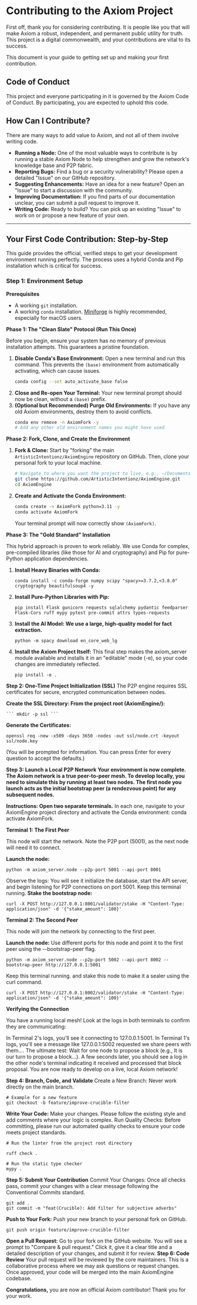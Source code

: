 # Contributing to the Axiom Project

First off, thank you for considering contributing. It is people like you that will make Axiom a robust, independent, and permanent public utility for truth. This project is a digital commonwealth, and your contributions are vital to its success.

This document is your guide to getting set up and making your first contribution.

## Code of Conduct

This project and everyone participating in it is governed by the Axiom Code of Conduct. By participating, you are expected to uphold this code.

## How Can I Contribute?

There are many ways to add value to Axiom, and not all of them involve writing code.

*   **Running a Node:** One of the most valuable ways to contribute is by running a stable Axiom Node to help strengthen and grow the network's knowledge base and P2P fabric.
*   **Reporting Bugs:** Find a bug or a security vulnerability? Please open a detailed "Issue" on our GitHub repository.
*   **Suggesting Enhancements:** Have an idea for a new feature? Open an "Issue" to start a discussion with the community.
*   **Improving Documentation:** If you find parts of our documentation unclear, you can submit a pull request to improve it.
*   **Writing Code:** Ready to build? You can pick up an existing "Issue" to work on or propose a new feature of your own.

---

## Your First Code Contribution: Step-by-Step

This guide provides the official, verified steps to get your development environment running perfectly. The process uses a hybrid Conda and Pip installation which is critical for success.

### Step 1: Environment Setup

**Prerequisites**
*   A working `git` installation.
*   A working `conda` installation. [Miniforge](https://github.com/conda-forge/miniforge) is highly recommended, especially for macOS users.

**Phase 1: The "Clean Slate" Protocol (Run This Once)**

Before you begin, ensure your system has no memory of previous installation attempts. This guarantees a pristine foundation.

1.  **Disable Conda's Base Environment:** Open a new terminal and run this command. This prevents the `(base)` environment from automatically activating, which can cause issues.
    ```bash
    conda config --set auto_activate_base false
    ```
2.  **Close and Re-open Your Terminal:** Your new terminal prompt should now be clean, without a `(base)` prefix.
3.  **(Optional but Recommended) Purge Old Environments:** If you have any old Axiom environments, destroy them to avoid conflicts.
    ```bash
    conda env remove -n AxiomFork -y
    # Add any other old environment names you might have used
    ```

**Phase 2: Fork, Clone, and Create the Environment**

1.  **Fork & Clone:** Start by "forking" the main `ArtisticIntentionz/AxiomEngine` repository on GitHub. Then, clone your personal fork to your local machine.
    ```bash
    # Navigate to where you want the project to live, e.g., ~/Documents/
    git clone https://github.com/ArtisticIntentionz/AxiomEngine.git
    cd AxiomEngine
    ```

2.  **Create and Activate the Conda Environment:**
    ```bash
    conda create -n AxiomFork python=3.11 -y
    conda activate AxiomFork
    ```
    Your terminal prompt will now correctly show `(AxiomFork)`.

**Phase 3: The "Gold Standard" Installation**

This hybrid approach is proven to work reliably. We use Conda for complex, pre-compiled libraries (like those for AI and cryptography) and Pip for pure-Python application dependencies.

1. **Install Heavy Binaries with Conda:**

    ``` conda install -c conda-forge numpy scipy "spacy>=3.7.2,<3.8.0" cryptography beautifulsoup4 -y ```
2. **Install Pure-Python Libraries with Pip:**

    ``` pip install Flask gunicorn requests sqlalchemy pydantic feedparser Flask-Cors ruff mypy pytest pre-commit attrs types-requests ```
3. **Install the AI Model: We use a large, high-quality model for fact extraction.**

    ``` python -m spacy download en_core_web_lg ```

4. **Install the Axiom Project Itself:** This final step makes the axiom_server module available and installs it in an "editable" mode (-e), so your code changes are immediately reflected.

    ``` pip install -e . ```

**Step 2: One-Time Project Initialization (SSL)**
The P2P engine requires SSL certificates for secure, encrypted communication between nodes.

**Create the SSL Directory: From the project root (AxiomEngine/):**

    ``` mkdir -p ssl ```

**Generate the Certificates:**
```
openssl req -new -x509 -days 3650 -nodes -out ssl/node.crt -keyout ssl/node.key
```
(You will be prompted for information. You can press Enter for every question to accept the defaults.)

**Step 3: Launch a Local P2P Network**
**Your environment is now complete. The Axiom network is a true peer-to-peer mesh. To develop locally, you need to simulate this by running at least two nodes. The first node you launch acts as the initial bootstrap peer (a rendezvous point) for any subsequent nodes.**

**Instructions: Open two separate terminals.** In each one, navigate to your AxiomEngine project directory and activate the Conda environment: conda activate AxiomFork.

**Terminal 1: The First Peer**

This node will start the network. Note the P2P port (5001), as the next node will need it to connect.

**Launch the node:**
```
python -m axiom_server.node --p2p-port 5001 --api-port 8001
```
Observe the logs: You will see it initialize the database, start the API server, and begin listening for P2P connections on port 5001. Keep this terminal running.
**Stake the bootstrap node:**
```
curl -X POST http://127.0.0.1:8001/validator/stake -H "Content-Type: application/json" -d '{"stake_amount": 100}'
```

**Terminal 2: The Second Peer**

This node will join the network by connecting to the first peer.

**Launch the node:** Use different ports for this node and point it to the first peer using the --bootstrap-peer flag.
```
python -m axiom_server.node --p2p-port 5002 --api-port 8002 --bootstrap-peer http://127.0.0.1:5001
```
Keep this terminal running. and stake this node to make it a sealer using the curl command.
```
curl -X POST http://127.0.0.1:8002/validator/stake -H "Content-Type: application/json" -d '{"stake_amount": 100}'
```

**Verifying the Connection**

You have a running local mesh! Look at the logs in both terminals to confirm they are communicating:

In Terminal 2's logs, you'll see it connecting to 127.0.0.1:5001.
In Terminal 1's logs, you'll see a message like 127.0.0.1:5002 requested we share peers with them....
The ultimate test: Wait for one node to propose a block (e.g., It is our turn to propose a block...). A few seconds later, you should see a log in the other node's terminal indicating it received and processed that block proposal.
You are now ready to develop on a live, local Axiom network!

**Step 4: Branch, Code, and Validate**
Create a New Branch: Never work directly on the main branch.
```
# Example for a new feature
git checkout -b feature/improve-crucible-filter
```
**Write Your Code:** Make your changes. Please follow the existing style and add comments where your logic is complex.
Run Quality Checks: Before committing, please run our automated quality checks to ensure your code meets project standards.
```
# Run the linter from the project root directory

ruff check .

# Run the static type checker
mypy .
```
**Step 5: Submit Your Contribution**
Commit Your Changes: Once all checks pass, commit your changes with a clear message following the Conventional Commits standard.
```
git add .
git commit -m "feat(Crucible): Add filter for subjective adverbs"
```
**Push to Your Fork:** Push your new branch to your personal fork on GitHub.
```
git push origin feature/improve-crucible-filter
```
**Open a Pull Request:** Go to your fork on the GitHub website. You will see a prompt to "Compare & pull request." Click it, give it a clear title and a detailed description of your changes, and submit it for review.
**Step 6: Code Review**
Your pull request will be reviewed by the core maintainers. This is a collaborative process where we may ask questions or request changes. Once approved, your code will be merged into the main AxiomEngine codebase.

**Congratulations,** you are now an official Axiom contributor! Thank you for your work.
